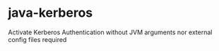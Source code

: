 # java-kerberos
Activate Kerberos Authentication without JVM arguments nor external config files required

